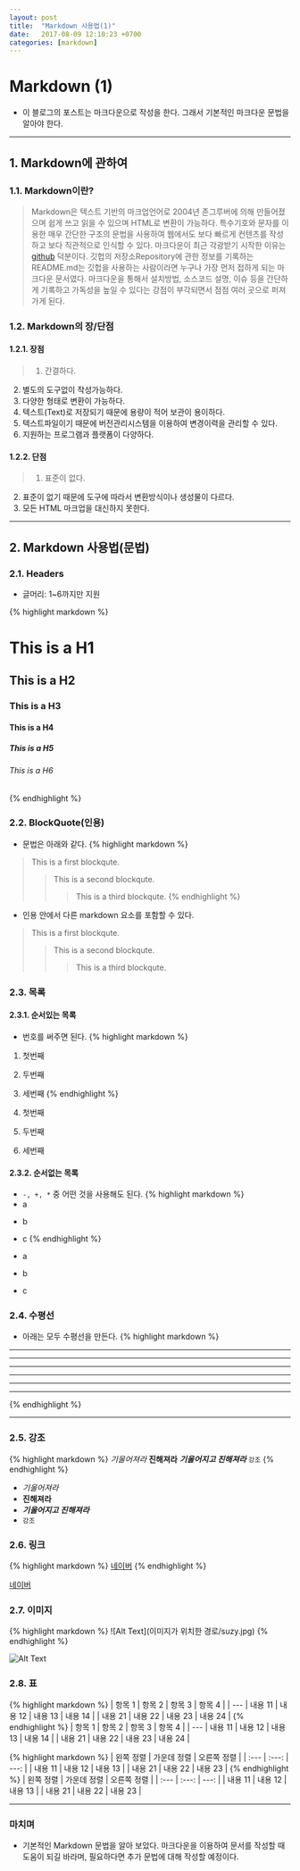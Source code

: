 ```yaml
---
layout: post
title:  "Markdown 사용법(1)"
date:   2017-08-09 12:10:23 +0700
categories: [markdown]
---
```


# Markdown (1)
- 이 블로그의 포스트는 마크다운으로 작성을 한다. 그래서 기본적인 마크다운 문법을 알아야 한다.

---
## 1. Markdown에 관하여

### 1.1. Markdown이란?
> Markdown은 텍스트 기반의 마크업언어로 2004년 존그루버에 의해 만들어졌으며 쉽게 쓰고 읽을 수 있으며 HTML로 변환이 가능하다. 특수기호와 문자를 이용한 매우 간단한 구조의 문법을 사용하여 웹에서도 보다 빠르게 컨텐츠를 작성하고 보다 직관적으로 인식할 수 있다. 마크다운이 최근 각광받기 시작한 이유는 [github](https://github.com) 덕분이다. 깃헙의 저장소Repository에 관한 정보를 기록하는 README.md는 깃헙을 사용하는 사람이라면 누구나 가장 먼저 접하게 되는 마크다운 문서였다. 마크다운을 통해서 설치방법, 소스코드 설명, 이슈 등을 간단하게 기록하고 가독성을 높일 수 있다는 강점이 부각되면서 점점 여러 곳으로 퍼져가게 된다.

### 1.2. Markdown의 장/단점

#### 1.2.1. 장점
>1. 간결하다.
2. 별도의 도구없이 작성가능하다.
3. 다양한 형태로 변환이 가능하다.
3. 텍스트(Text)로 저장되기 때문에 용량이 적어 보관이 용이하다.
4. 텍스트파일이기 때문에 버전관리시스템을 이용하여 변경이력을 관리할 수 있다.
5. 지원하는 프로그램과 플랫폼이 다양하다.

#### 1.2.2. 단점
>1. 표준이 없다.
2. 표준이 없기 때문에 도구에 따라서 변환방식이나 생성물이 다르다.
3. 모든 HTML 마크업을 대신하지 못한다.

---

## 2. Markdown 사용법(문법)

### 2.1. Headers
- 글머리: 1~6까지만 지원

{% highlight markdown %}
# This is a H1
## This is a H2
### This is a H3
#### This is a H4
##### This is a H5
###### This is a H6
{% endhighlight %}

### 2.2. BlockQuote(인용)
- 문법은 아래와 같다.
{% highlight markdown %}
>This is a first blockqute.
>>This is a second blockqute.
>>>This is a third blockqute.
{% endhighlight %}
- 인용 안에서 다른 markdown 요소를 포함할 수 있다.
>This is a first blockqute.
>>This is a second blockqute.
>>>This is a third blockqute.

### 2.3. 목록
#### 2.3.1. 순서있는 목록
- 번호를 써주면 된다.
{% highlight markdown %}
1. 첫번째
2. 두번째
3. 세번째
{% endhighlight %}

1. 첫번째
2. 두번째
3. 세번째


#### 2.3.2. 순서없는 목록
- `-, +, *` 중 어떤 것을 사용해도 된다.
{% highlight markdown %}
- a
+ b
* c
{% endhighlight %}

- a
+ b
* c


### 2.4. 수평선
- 아래는 모두 수평선을 만든다.
{% highlight markdown %}
* * *
***
*****
- - -
---
-------------------
{% endhighlight %}

---

### 2.5. 강조
{% highlight markdown %}
*기울어져라*
**진해져라**
***기울어지고 진해져라***
`강조`
{% endhighlight %}

- *기울어져라*
- **진해져라**
- ***기울어지고 진해져라***
- `강조`

### 2.6. 링크
{% highlight markdown %}
[네이버](http://naver.com)
{% endhighlight %}

[네이버](http://naver.com)

### 2.7. 이미지
{% highlight markdown %}
![Alt Text](이미지가 위치한 경로/suzy.jpg)
{% endhighlight %}

![Alt Text](https://raw.githubusercontent.com/namyoungkim/namyoungkim.github.io/master/static/img/_posts/suzy.jpg)

### 2.8. 표
{% highlight markdown %}
| 항목 1 | 항목 2 | 항목 3 | 항목 4 |
| ---
| 내용 11 | 내용 12 | 내용 13 | 내용 14 |
| 내용 21 | 내용 22 | 내용 23 | 내용 24 |
{% endhighlight %}
| 항목 1 | 항목 2 | 항목 3 | 항목 4 |
| ---
| 내용 11 | 내용 12 | 내용 13 | 내용 14 |
| 내용 21 | 내용 22 | 내용 23 | 내용 24 |

{% highlight markdown %}
| 왼쪽 정렬 | 가운데 정렬 | 오른쪽 정렬 |
| :--- | :---: | ---: |
| 내용 11 | 내용 12 | 내용 13 |
| 내용 21 | 내용 22 | 내용 23 |
{% endhighlight %}
| 왼쪽 정렬 | 가운데 정렬 | 오른쪽 정렬 |
| :--- | :---: | ---: |
| 내용 11 | 내용 12 | 내용 13 |
| 내용 21 | 내용 22 | 내용 23 |

---
### 마치며
- 기본적인 Markdown 문법을 알아 보았다. 마크다운을 이용하여 문서를 작성할 때 도움이 되길 바라며, 필요하다면 추가 문법에 대해 작성할 예정이다.
